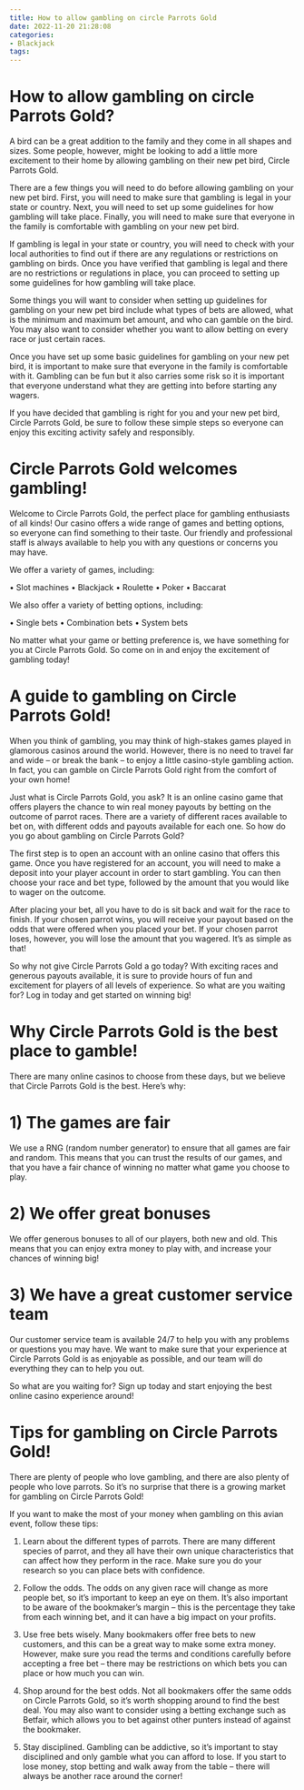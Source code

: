 ```yaml
---
title: How to allow gambling on circle Parrots Gold
date: 2022-11-20 21:28:08
categories:
- Blackjack
tags:
---
```



#  How to allow gambling on circle Parrots Gold?

A bird can be a great addition to the family and they come in all shapes and sizes. Some people, however, might be looking to add a little more excitement to their home by allowing gambling on their new pet bird, Circle Parrots Gold.

There are a few things you will need to do before allowing gambling on your new pet bird. First, you will need to make sure that gambling is legal in your state or country. Next, you will need to set up some guidelines for how gambling will take place. Finally, you will need to make sure that everyone in the family is comfortable with gambling on your new pet bird.

If gambling is legal in your state or country, you will need to check with your local authorities to find out if there are any regulations or restrictions on gambling on birds. Once you have verified that gambling is legal and there are no restrictions or regulations in place, you can proceed to setting up some guidelines for how gambling will take place.

Some things you will want to consider when setting up guidelines for gambling on your new pet bird include what types of bets are allowed, what is the minimum and maximum bet amount, and who can gamble on the bird. You may also want to consider whether you want to allow betting on every race or just certain races.

Once you have set up some basic guidelines for gambling on your new pet bird, it is important to make sure that everyone in the family is comfortable with it. Gambling can be fun but it also carries some risk so it is important that everyone understand what they are getting into before starting any wagers.

If you have decided that gambling is right for you and your new pet bird, Circle Parrots Gold, be sure to follow these simple steps so everyone can enjoy this exciting activity safely and responsibly.

#  Circle Parrots Gold welcomes gambling!

Welcome to Circle Parrots Gold, the perfect place for gambling enthusiasts of all kinds! Our casino offers a wide range of games and betting options, so everyone can find something to their taste. Our friendly and professional staff is always available to help you with any questions or concerns you may have.

We offer a variety of games, including:

• Slot machines
• Blackjack
• Roulette
• Poker
• Baccarat

We also offer a variety of betting options, including:

• Single bets
• Combination bets
• System bets

No matter what your game or betting preference is, we have something for you at Circle Parrots Gold. So come on in and enjoy the excitement of gambling today!

#  A guide to gambling on Circle Parrots Gold!

When you think of gambling, you may think of high-stakes games played in glamorous casinos around the world. However, there is no need to travel far and wide – or break the bank – to enjoy a little casino-style gambling action. In fact, you can gamble on Circle Parrots Gold right from the comfort of your own home!

Just what is Circle Parrots Gold, you ask? It is an online casino game that offers players the chance to win real money payouts by betting on the outcome of parrot races. There are a variety of different races available to bet on, with different odds and payouts available for each one. So how do you go about gambling on Circle Parrots Gold?

The first step is to open an account with an online casino that offers this game. Once you have registered for an account, you will need to make a deposit into your player account in order to start gambling. You can then choose your race and bet type, followed by the amount that you would like to wager on the outcome.

After placing your bet, all you have to do is sit back and wait for the race to finish. If your chosen parrot wins, you will receive your payout based on the odds that were offered when you placed your bet. If your chosen parrot loses, however, you will lose the amount that you wagered. It’s as simple as that!

So why not give Circle Parrots Gold a go today? With exciting races and generous payouts available, it is sure to provide hours of fun and excitement for players of all levels of experience. So what are you waiting for? Log in today and get started on winning big!

#  Why Circle Parrots Gold is the best place to gamble!

There are many online casinos to choose from these days, but we believe that Circle Parrots Gold is the best. Here’s why:

# 1) The games are fair

We use a RNG (random number generator) to ensure that all games are fair and random. This means that you can trust the results of our games, and that you have a fair chance of winning no matter what game you choose to play.

# 2) We offer great bonuses

We offer generous bonuses to all of our players, both new and old. This means that you can enjoy extra money to play with, and increase your chances of winning big!

# 3) We have a great customer service team

Our customer service team is available 24/7 to help you with any problems or questions you may have. We want to make sure that your experience at Circle Parrots Gold is as enjoyable as possible, and our team will do everything they can to help you out.

So what are you waiting for? Sign up today and start enjoying the best online casino experience around!

#  Tips for gambling on Circle Parrots Gold!

There are plenty of people who love gambling, and there are also plenty of people who love parrots. So it’s no surprise that there is a growing market for gambling on Circle Parrots Gold!

If you want to make the most of your money when gambling on this avian event, follow these tips:

1) Learn about the different types of parrots. There are many different species of parrot, and they all have their own unique characteristics that can affect how they perform in the race. Make sure you do your research so you can place bets with confidence.

2) Follow the odds. The odds on any given race will change as more people bet, so it’s important to keep an eye on them. It’s also important to be aware of the bookmaker’s margin – this is the percentage they take from each winning bet, and it can have a big impact on your profits.

3) Use free bets wisely. Many bookmakers offer free bets to new customers, and this can be a great way to make some extra money. However, make sure you read the terms and conditions carefully before accepting a free bet – there may be restrictions on which bets you can place or how much you can win.

4) Shop around for the best odds. Not all bookmakers offer the same odds on Circle Parrots Gold, so it’s worth shopping around to find the best deal. You may also want to consider using a betting exchange such as Betfair, which allows you to bet against other punters instead of against the bookmaker.

5) Stay disciplined. Gambling can be addictive, so it’s important to stay disciplined and only gamble what you can afford to lose. If you start to lose money, stop betting and walk away from the table – there will always be another race around the corner!